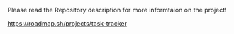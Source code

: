 Please read the Repository description for more informtaion on the project!

https://roadmap.sh/projects/task-tracker
